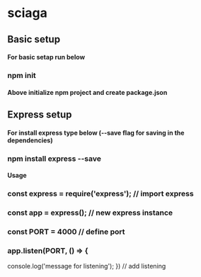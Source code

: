 # sciaga
## Basic setup
#### For basic setap run below
### npm init
#### Above initialize npm project and create package.json

## Express setup
#### For install express type below (--save flag for saving in the dependencies)
### npm install express --save
#### Usage
### const express = require('express'); // import express
### const app = express(); // new express instance
### const PORT = 4000 // define port
### app.listen(PORT, () => {
  console.log('message for listening');
}) // add listening
